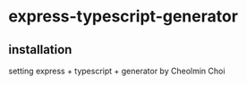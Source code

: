 # express-typescript-generator

## installation

setting express + typescript + generator
by Cheolmin Choi
